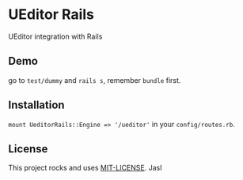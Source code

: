 # UEditor Rails

UEditor integration with Rails

## Demo
go to ```test/dummy``` and ```rails s```, remember ```bundle``` first.

## Installation
```mount UeditorRails::Engine => '/ueditor'``` in your ```config/routes.rb```.

## License
This project rocks and uses [MIT-LICENSE](http://jasl.mit-license.org/). Jasl